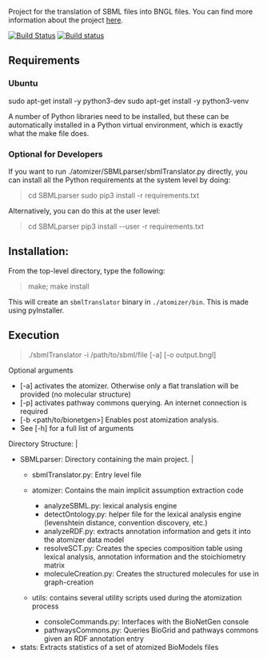 Project for the translation of SBML files into BNGL files. You can find more
information about the project [here](https://ruleworld.github.io/atomizer/).

[![Build Status](https://travis-ci.org/RuleWorld/atomizer.svg?branch=master)](https://travis-ci.org/RuleWorld/atomizer) [![Build status](https://ci.appveyor.com/api/projects/status/rb4sci41f2fy62il?svg=true)](https://ci.appveyor.com/project/jjtapia/atomizer)


## Requirements

### Ubuntu

sudo apt-get install -y python3-dev
sudo apt-get install -y python3-venv

A number of Python libraries need to be installed, but these can be
automatically installed in a Python virtual environment, which is exactly what
the make file does. 

### Optional for Developers

If you want to run ./atomizer/SBMLparser/sbmlTranslator.py directly, you can
install all the Python requirements at the system level by doing:

> cd SBMLparser
> sudo pip3 install -r requirements.txt

Alternatively, you can do this at the user level:

> cd SBMLparser
> pip3 install --user -r requirements.txt

## Installation:

From the top-level directory, type the following:

> make; make install

This will create an `sbmlTranslator` binary in `./atomizer/bin`. This is made
using pyInstaller.

## Execution

> ./sbmlTranslator -i /path/to/sbml/file [-a] [-o output.bngl]

Optional arguments
- [-a] activates the atomizer. Otherwise only a flat translation will be provided (no molecular structure)
- [-p] activates pathway commons querying. An internet connection is required
- [-b <path/to/bionetgen>] Enables post atomization analysis.
- See [-h] for a full list of arguments


Directory Structure:
|
- SBMLparser: Directory containing the main project.
  | 
    - sbmlTranslator.py: Entry level file
    - atomizer: Contains the main implicit assumption extraction code
    	- analyzeSBML.py: lexical analysis engine
        - detectOntology.py: helper file for the lexical analysis engine (levenshtein distance, convention
        					 discovery, etc.)
        - analyzeRDF.py: extracts annotation information and gets it into the atomizer data model
        - resolveSCT.py: Creates the species composition table using lexical analysis, annotation information and
        				 the stoichiometry matrix
        - moleculeCreation.py: Creates the structured molecules for use in graph-creation
        
    - utils: contains several utility scripts used during the atomization process
    	- consoleCommands.py: Interfaces with the BioNetGen console
        - pathwaysCommons.py: Queries BioGrid and pathways commons given an RDF annotation entry
- stats: Extracts statistics of a set of atomized BioModels files

